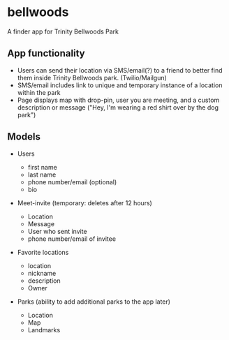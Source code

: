 # bellwoods
A finder app for Trinity Bellwoods Park

## App functionality
* Users can send their location via SMS/email(?) to a friend to better find them inside Trinity Bellwoods park. (Twilio/Mailgun)
* SMS/email includes link to unique and temporary instance of a location within the park
* Page displays map with drop-pin, user you are meeting, and a custom description or message ("Hey, I'm wearing a red shirt over by the dog park")


## Models
* Users
	- first name
	- last name
	- phone number/email (optional)
	- bio

* Meet-invite (temporary: deletes after 12 hours)
	- Location
	- Message
	- User who sent invite
	- phone number/email of invitee

* Favorite locations
	- location
	- nickname
	- description
	- Owner

* Parks (ability to add additional parks to the app later)
	- Location
	- Map
	- Landmarks